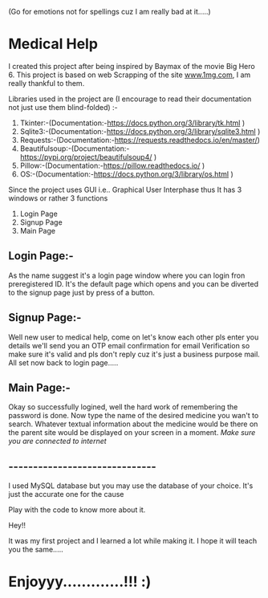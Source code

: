 (Go for emotions not for spellings cuz I am really bad at it.....)

# Medical Help

I created this project after being inspired by Baymax of the movie Big Hero 6. This project is based on web Scrapping of the site www.1mg.com, I am really thankful to them.  

Libraries used in the project are (I encourage to read their documentation not just use them blind-folded) :-
1. Tkinter:-(Documentation:-https://docs.python.org/3/library/tk.html )
2. Sqlite3:-(Documentation:-https://docs.python.org/3/library/sqlite3.html )
3. Requests:-(Documentation:-https://requests.readthedocs.io/en/master/)
4. Beautifulsoup:-(Documentation:-https://pypi.org/project/beautifulsoup4/ )
5. Pillow:-(Documentation:-https://pillow.readthedocs.io/ )
6. OS:-(Documentation:-https://docs.python.org/3/library/os.html )


Since the project uses GUI i.e.. Graphical User Interphase thus It has 3 windows or rather 3 functions
1. Login Page
2. Signup Page
3. Main Page

## Login Page:-

As the name suggest it's a login page window where you can login fron preregistered ID. It's the default page which opens and you can be diverted to the signup page just by press of a button.

## Signup Page:-

Well new user to medical help, come on let's know each other pls enter you details we'll send you an OTP email confirmation for email Verification so make sure it's valid and pls don't reply cuz it's just a business purpose mail. All set now back to login page.....

## Main Page:-

Okay so successfully logined, well the hard work of remembering the password is done. Now type the name of the desired medicine you wan't to search. Whatever textual information about the medicine would be there on the parent site would be displayed on your screen in a moment. *Make sure you are connected to internet*

## ------------------------------

I used MySQL database but you may use the database of your choice. It's just the accurate one for the cause

Play with the code to know more about it.

Hey!!

It was my first project and I learned a lot while making it. I hope it will teach you the same.....

# Enjoyyy.............!!! :)
